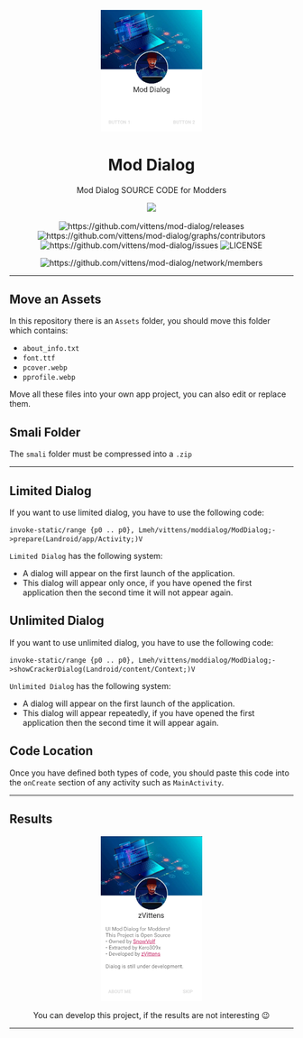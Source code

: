 <p align="center">
  <img width="180" src="./examples/ex1.jpg" alt="Mod Dialog">
  <h1 align="center">Mod Dialog</h1>
  <p align="center">Mod Dialog SOURCE CODE for Modders</p>
</p>

<p align="center">
    <img src="https://img.shields.io/github/stars/vittens/mod-dialog?style=social"/>
</p>

<p align="center">
    <img src="https://img.shields.io/github/downloads/vittens/mod-dialog/total.svg?style=flat-square" alt="https://github.com/vittens/mod-dialog/releases"/>
    <img src="https://img.shields.io/github/contributors/vittens/mod-dialog.svg" alt="https://github.com/vittens/mod-dialog/graphs/contributors"/>
    <img src="https://img.shields.io/github/issues/vittens/mod-dialog.svg" alt="https://github.com/vittens/mod-dialog/issues"/>
    <img src="https://img.shields.io/github/license/vittens/mod-dialog.svg" alt="LICENSE"/>
</p>

<p align="center">
    <img src="https://img.shields.io/github/forks/vittens/mod-dialog.svg?style=social" alt="https://github.com/vittens/mod-dialog/network/members"/>
</p>

---
## Move an Assets
In this repository there is an `Assets` folder, you should move this folder which contains:
- `about_info.txt`
- `font.ttf`
- `pcover.webp`
- `pprofile.webp`

Move all these files into your own app project, you can also edit or replace them.

## Smali Folder
The `smali` folder must be compressed into a `.zip`

---

## Limited Dialog

If you want to use limited dialog, you have to use the following code:

```
invoke-static/range {p0 .. p0}, Lmeh/vittens/moddialog/ModDialog;->prepare(Landroid/app/Activity;)V
```

`Limited Dialog` has the following system:
- A dialog will appear on the first launch of the application.
- This dialog will appear only once, if you have opened the first application then the second time it will not appear again.

## Unlimited Dialog

If you want to use unlimited dialog, you have to use the following code:

```
invoke-static/range {p0 .. p0}, Lmeh/vittens/moddialog/ModDialog;->showCrackerDialog(Landroid/content/Context;)V
```

`Unlimited Dialog` has the following system:
- A dialog will appear on the first launch of the application.
- This dialog will appear repeatedly, if you have opened the first application then the second time it will appear again.

## Code Location
Once you have defined both types of code, you should paste this code into the `onCreate` section of any activity such as `MainActivity`.

---

## Results

<p align="center">
  <img width="180" src="./examples/ex2.jpg">
</p>

<p align="center">You can develop this project, if the results are not interesting 😉</p>

---
